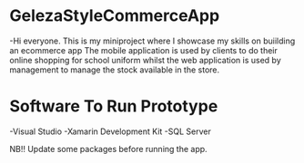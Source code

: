 # GelezaStyleCommerceApp
-Hi everyone. This is my miniproject where I showcase my skills on buiilding an ecommerce app
The mobile application is used by clients to do their online shopping for school uniform
whilst the web application is used by management to manage the stock available in the store.

# Software To Run Prototype
-Visual Studio
-Xamarin Development Kit
-SQL Server

NB!! Update some packages before running the app.
